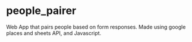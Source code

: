 # people_pairer
Web App that pairs people based on form responses. Made using google places and sheets API, and Javascript.
